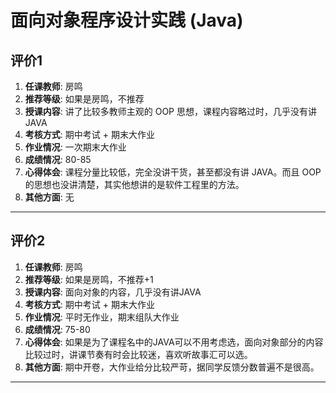 # 面向对象程序设计实践 (Java)

## 评价1

1. **任课教师**: 房鸣
2. **推荐等级**: 如果是房鸣，不推荐
3. **授课内容**: 讲了比较多教师主观的 OOP 思想，课程内容略过时，几乎没有讲 JAVA
4. **考核方式**: 期中考试 + 期末大作业
5. **作业情况**: 一次期末大作业
6. **成绩情况**: 80-85
7. **心得体会**: 课程分量比较低，完全没讲干货，甚至都没有讲 JAVA。而且 OOP 的思想也没讲清楚，其实他想讲的是软件工程里的方法。
8. **其他方面**: 无

---

## 评价2

1. **任课教师**: 房鸣
2. **推荐等级**: 如果是房鸣，不推荐+1
3. **授课内容**: 面向对象的内容，几乎没有讲JAVA
4. **考核方式**: 期中考试 + 期末大作业
5. **作业情况**: 平时无作业，期末组队大作业
6. **成绩情况**: 75-80
7. **心得体会**: 如果是为了课程名中的JAVA可以不用考虑选，面向对象部分的内容比较过时，讲课节奏有时会比较迷，喜欢听故事汇可以选。
8. **其他方面**: 期中开卷，大作业给分比较严苛，据同学反馈分数普遍不是很高。

---
